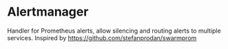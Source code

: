 # Alertmanager

Handler for Prometheus alerts, allow silencing and routing alerts to multiple services. Inspired by https://github.com/stefanprodan/swarmprom
